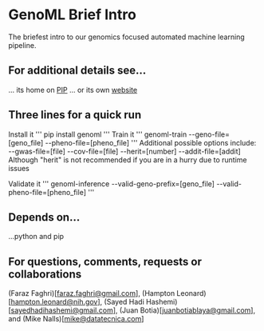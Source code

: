 # GenoML Brief Intro
The briefest intro to our genomics focused automated machine learning pipeline.

## For additional details see...
... its home on [PIP](https://pypi.org/project/genoml/)
... or its own [website](https://genoml.github.io)

## Three lines for a quick run
Install it
'''
pip install genoml
'''
Train it
'''
genoml-train   --geno-file=[geno_file] --pheno-file=[pheno_file] 
'''
Additional possible options include: --gwas-file=[file] --cov-file=[file] --herit=[number] --addit-file=[addit]
Although "herit" is not recommended if you are in a hurry due to runtime issues

Validate it
'''
genoml-inference --valid-geno-prefix=[geno_file] --valid-pheno-file=[pheno_file]
'''

## Depends on...
...python and pip

## For questions, comments, requests or collaborations
(Faraz Faghri)[faraz.faghri@gmail.com], (Hampton Leonard)[hampton.leonard@nih.gov], (Sayed Hadi Hashemi)[sayedhadihashemi@gmail.com], (Juan Botia)[juanbotiablaya@gmail.com], and (Mike Nalls)[mike@datatecnica.com]
